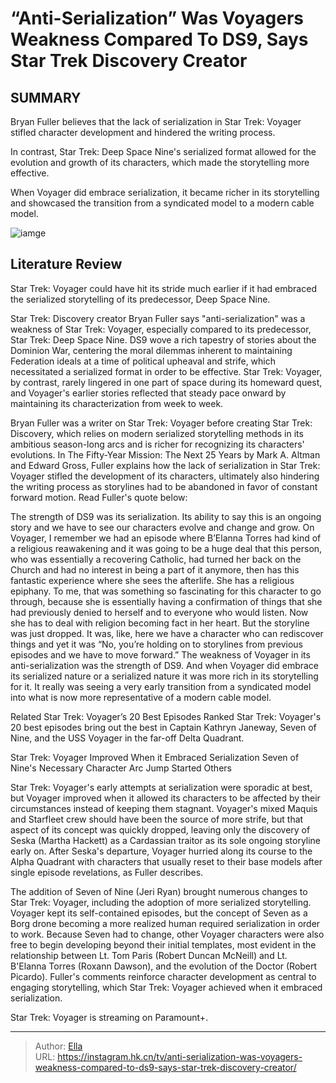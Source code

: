 # “Anti-Serialization” Was Voyagers Weakness Compared To DS9, Says Star Trek Discovery Creator


## SUMMARY 



Bryan Fuller believes that the lack of serialization in Star Trek: Voyager stifled character development and hindered the writing process.  

In contrast, Star Trek: Deep Space Nine&#39;s serialized format allowed for the evolution and growth of its characters, which made the storytelling more effective.   

When Voyager did embrace serialization, it became richer in its storytelling and showcased the transition from a syndicated model to a modern cable model.  

![iamge](https://static1.srcdn.com/wordpress/wp-content/uploads/2023/10/star-trek-ds9-voyager-season-1-same-problem.jpg)

## Literature Review
Star Trek: Voyager could have hit its stride much earlier if it had embraced the serialized storytelling of its predecessor, Deep Space Nine. 




Star Trek: Discovery creator Bryan Fuller says &#34;anti-serialization&#34; was a weakness of Star Trek: Voyager, especially compared to its predecessor, Star Trek: Deep Space Nine. DS9 wove a rich tapestry of stories about the Dominion War, centering the moral dilemmas inherent to maintaining Federation ideals at a time of political upheaval and strife, which necessitated a serialized format in order to be effective. Star Trek: Voyager, by contrast, rarely lingered in one part of space during its homeward quest, and Voyager&#39;s earlier stories reflected that steady pace onward by maintaining its characterization from week to week.




Bryan Fuller was a writer on Star Trek: Voyager before creating Star Trek: Discovery, which relies on modern serialized storytelling methods in its ambitious season-long arcs and is richer for recognizing its characters&#39; evolutions. In The Fifty-Year Mission: The Next 25 Years by Mark A. Altman and Edward Gross, Fuller explains how the lack of serialization in Star Trek: Voyager stifled the development of its characters, ultimately also hindering the writing process as storylines had to be abandoned in favor of constant forward motion. Read Fuller&#39;s quote below:


The strength of DS9 was its serialization. Its ability to say this is an ongoing story and we have to see our characters evolve and change and grow. On Voyager, I remember we had an episode where B’Elanna Torres had kind of a religious reawakening and it was going to be a huge deal that this person, who was essentially a recovering Catholic, had turned her back on the Church and had no interest in being a part of it anymore, then has this fantastic experience where she sees the afterlife. She has a religious epiphany. To me, that was something so fascinating for this character to go through, because she is essentially having a confirmation of things that she had previously denied to herself and to everyone who would listen. Now she has to deal with religion becoming fact in her heart. But the storyline was just dropped. It was, like, here we have a character who can rediscover things and yet it was “No, you’re holding on to storylines from previous episodes and we have to move forward.” The weakness of Voyager in its anti-serialization was the strength of DS9. And when Voyager did embrace its serialized nature or a serialized nature it was more rich in its storytelling for it. It really was seeing a very early transition from a syndicated model into what is now more representative of a modern cable model.





Related   Star Trek: Voyager’s 20 Best Episodes Ranked   Star Trek: Voyager&#39;s 20 best episodes bring out the best in Captain Kathryn Janeway, Seven of Nine, and the USS Voyager in the far-off Delta Quadrant.    


 Star Trek: Voyager Improved When it Embraced Serialization 
Seven of Nine&#39;s Necessary Character Arc Jump Started Others
    

Star Trek: Voyager&#39;s early attempts at serialization were sporadic at best, but Voyager improved when it allowed its characters to be affected by their circumstances instead of keeping them stagnant. Voyager&#39;s mixed Maquis and Starfleet crew should have been the source of more strife, but that aspect of its concept was quickly dropped, leaving only the discovery of Seska (Martha Hackett) as a Cardassian traitor as its sole ongoing storyline early on. After Seska&#39;s departure, Voyager hurried along its course to the Alpha Quadrant with characters that usually reset to their base models after single episode revelations, as Fuller describes.




The addition of Seven of Nine (Jeri Ryan) brought numerous changes to Star Trek: Voyager, including the adoption of more serialized storytelling. Voyager kept its self-contained episodes, but the concept of Seven as a Borg drone becoming a more realized human required serialization in order to work. Because Seven had to change, other Voyager characters were also free to begin developing beyond their initial templates, most evident in the relationship between Lt. Tom Paris (Robert Duncan McNeill) and Lt. B&#39;Elanna Torres (Roxann Dawson), and the evolution of the Doctor (Robert Picardo). Fuller&#39;s comments reinforce character development as central to engaging storytelling, which Star Trek: Voyager achieved when it embraced serialization.



Star Trek: Voyager is streaming on Paramount&#43;.






---

> Author: [Ella](https://instagram.hk.cn/)  
> URL: https://instagram.hk.cn/tv/anti-serialization-was-voyagers-weakness-compared-to-ds9-says-star-trek-discovery-creator/  

